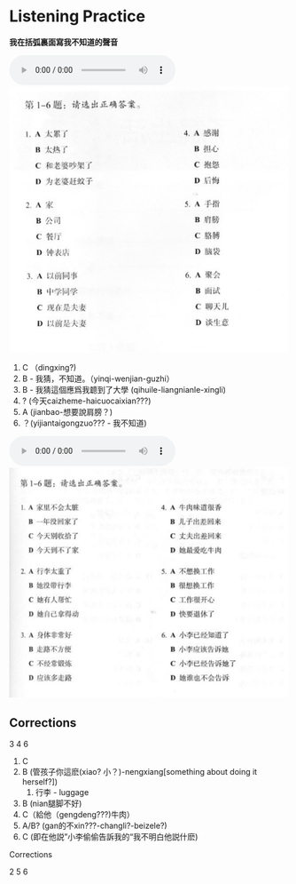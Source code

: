 # Listening Practice

**我在括弧裏面寫我不知道的聲音**

![Audio File 1](resources/1-6.mp3)
![section 1](resources/1-6.jpg)

1. C （dingxing?)
2. B - 我猜，不知道。（yinqi-wenjian-guzhi）
3. B - 我猜這個應爲我聼到了大學 (qihuile-liangnianle-xingli)
4. ? (今天caizheme-haicuocaixian???)
5. A (jianbao-想要說肩膀？)
6. ？(yijiantaigongzuo??? - 我不知道)

![Audio File 2](resources/2-1-6.mp3)
![section 2](resources/2-1-6.jpeg)

## Corrections

3 4 6

1. C
2. B (管孩子你這麽(xiao? 小？)-nengxiang[something about doing it herself?])
   1. 行李 - luggage
3. B (nian腿脚不好)
4. C（給他（gengdeng???)牛肉）
5. A/B? (gan的不xin???-changli?-beizele?)
6. C (即在他説”小李偷偷告訴我的“我不明白他説什麽)

Corrections

2 5 6